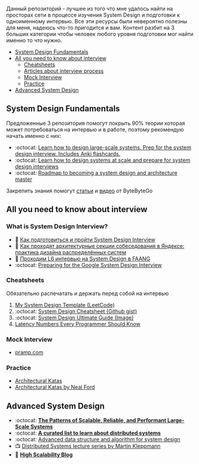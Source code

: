 Данный репозиторий - лучшее из того что мне удалось найти на просторах сети в процессе изучения System Design и подготовки к одноименному интервью. Все эти ресурсы были невероятно полезны для меня, надеюсь что-то пригодится и вам. Контент разбит на 3 больших категории чтобы человек любого уровня подготовки мог найти именно то что  нужно.
* [System Design Fundamentals](#system-design-fundamentals---start-here)
* [All you need to know about interview](#all-you-need-to-know-about-interview)
  + [Cheatsheets](#cheatsheets)
  + [Articles about interview process](#articles-about-interview-process)
  + [Mock Interview](#mock-interview)
  + [Practice](#practice)
* [Advanced System Design](#advanced-system-design)
## System Design Fundamentals
Предложенные 3 репозитория помогут покрыть 90% теории которая может потребоваться на интервью и в работе, поэтому рекомендую начать именно с них:
-  :octocat: [Learn how to design large-scale systems. Prep for the system design interview. Includes Anki flashcards.
](https://github.com/donnemartin/system-design-primer)
-  :octocat: [Learn how to design systems at scale and prepare for system design interviews](https://github.com/karanpratapsingh/system-design)
-  :octocat: [Roadmap to becoming a system design and architecture master](https://github.com/mohsenshafiei/system-design-master-plan)


Закрепить знания помогут [cтатьи](https://blog.bytebytego.com/archive) и [видео](https://www.youtube.com/channel/UCZgt6AzoyjslHTC9dz0UoTw) от ByteByteGo
## All you need to know about interview
### What is System Design Interview?
- :link: [Как подготовиться и пройти System Design Interview](https://tellmeabout.tech/how-to-prepare-for-and-pass-the-system-design-interview-78b820589e8)
- :link: [Как проходят архитектурные секции собеседования в Яндексе: практика дизайна распределённых систем](https://habr.com/ru/company/yandex/blog/564132/)
- :link: [Проходим L6 интервью на System Design в FAANG](https://habr.com/ru/post/655663/)
- :octocat: [Preparing for the Google System Design Interview](https://github.com/jguamie/system-design)
### Cheatsheets
Обязательно распечатать и держать перед собой на интервью 
1. [My System Design Template (LeetCode)](https://leetcode.com/discuss/career/229177/My-System-Design-Template)
2.  :octocat: [System Design Cheatsheet (Github gist)](https://gist.github.com/vasanthk/485d1c25737e8e72759f)
3.  :octocat: [System Design Ultimate Guide (Image)](system-design-guide.jpeg)
4. [Latency Numbers Every Programmer Should Know](https://colin-scott.github.io/personal_website/research/interactive_latency.html)
### Mock Interview
- [pramp.com](https://www.pramp.com/#/)
### Practice
- [Architectural Katas](https://www.architecturalkatas.com/)
- [Architectural Katas by Neal Ford](https://nealford.com/katas/)
## Advanced System Design
- :octocat: **[The Patterns of Scalable, Reliable, and Performant Large-Scale Systems](https://github.com/binhnguyennus/awesome-scalability)**
- :octocat: **[A curated list to learn about distributed systems](https://github.com/theanalyst/awesome-distributed-systems)**
- :octocat: [Advanced data structure and algorithm for system design](https://github.com/resumejob/system-design-algorithms)
- :tv: [Distributed Systems lecture series by Martin Kleppmann](https://www.youtube.com/playlist?list=PLeKd45zvjcDFUEv_ohr_HdUFe97RItdiB)
- :link: **[High Scalability Blog](http://highscalability.com/)**
